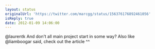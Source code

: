 ```yaml
---
layout: status
originalUrl: 'https://twitter.com/marcgg/status/156376176892461056'
isReply: true
date: 2012-01-09 14:06:00
---
```


@laurentk And don't all main project start in some way? Also like @liamboogar said, check out the article ^^
